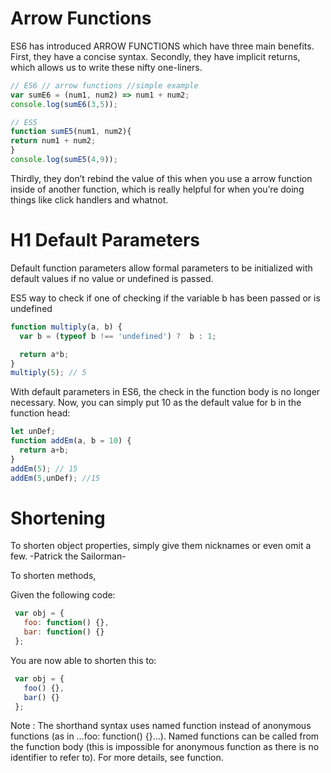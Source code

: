 # Arrow Functions

ES6 has introduced ARROW FUNCTIONS which have three main benefits. First, they have a concise syntax. Secondly, they have implicit returns, which allows us to write these nifty one-liners.
```javascript
// ES6 // arrow functions //simple example
var sumE6 = (num1, num2) => num1 + num2;
console.log(sumE6(3,5));

// ES5
function sumE5(num1, num2){
return num1 + num2;
}
console.log(sumE5(4,9));
```
Thirdly, they don’t rebind the value of this when you use a arrow function inside of another function, which is really helpful for when you’re doing things like click handlers and whatnot.


# H1 Default Parameters

Default function parameters allow formal parameters to be initialized with default values if no value or undefined is passed.

ES5 way to check if one of checking if the variable b has been passed or is undefined

```javascript
function multiply(a, b) {
  var b = (typeof b !== 'undefined') ?  b : 1;

  return a*b;
}
multiply(5); // 5
```

With default parameters in ES6, the check in the function body is no longer necessary. Now, you can simply put 10 as the default value for b in the function head:

```javascript
let unDef;
function addEm(a, b = 10) {
  return a+b;
}
addEm(5); // 15
addEm(5,unDef); //15
```





# Shortening

To shorten object properties, simply give them nicknames or even omit a few.
-Patrick the Sailorman-


To shorten methods,

Given the following code:
```javascript
 var obj = {
   foo: function() {},
   bar: function() {}
 };
```
 You are now able to shorten this to:

```javascript
 var obj = {
   foo() {},
   bar() {}
 };
```
 Note : The shorthand syntax uses named function instead of anonymous functions (as in …foo: function() {}…). Named functions can be called from the function body (this is impossible for anonymous function as there is no identifier to refer to). For more details, see function.
